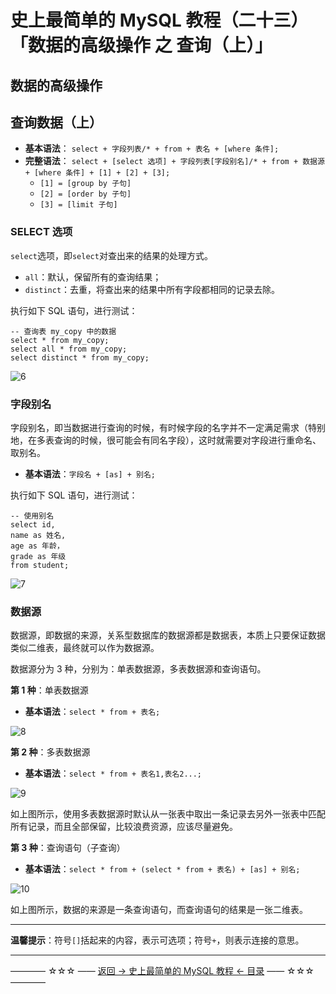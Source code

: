 # 史上最简单的 MySQL 教程（二十三）「数据的高级操作 之 查询（上）」

## 数据的高级操作

## 查询数据（上）

 - **基本语法**： `select + 字段列表/* + from + 表名 + [where 条件];`
 - **完整语法**： `select + [select 选项] + 字段列表[字段别名]/* + from + 数据源 + [where 条件] + [1] + [2] + [3];`
	 + `[1] = [group by 子句]`
	 + `[2] = [order by 子句]`
	 +  `[3] = [limit 子句]`

### SELECT 选项

`select`选项，即`select`对查出来的结果的处理方式。

 - `all`：默认，保留所有的查询结果；
 - `distinct`：去重，将查出来的结果中所有字段都相同的记录去除。

执行如下 SQL 语句，进行测试：

```
-- 查询表 my_copy 中的数据
select * from my_copy;
select all * from my_copy;
select distinct * from my_copy;
```

![6](http://img.blog.csdn.net/20170625210624498)


### 字段别名

字段别名，即当数据进行查询的时候，有时候字段的名字并不一定满足需求（特别地，在多表查询的时候，很可能会有同名字段），这时就需要对字段进行重命名、取别名。

 - **基本语法**：`字段名 + [as] + 别名;`

执行如下 SQL 语句，进行测试：

```
-- 使用别名
select id,
name as 姓名,
age as 年龄，
grade as 年级
from student;
```

![7](http://img.blog.csdn.net/20170625215451466)

### 数据源

数据源，即数据的来源，关系型数据库的数据源都是数据表，本质上只要保证数据类似二维表，最终就可以作为数据源。

数据源分为 3 种，分别为：单表数据源，多表数据源和查询语句。

**第 1 种**：单表数据源

 - **基本语法**：`select * from + 表名;`

![8](http://img.blog.csdn.net/20170625220806193)

**第 2 种**：多表数据源

 - **基本语法**：`select * from + 表名1,表名2...;`

![9](http://img.blog.csdn.net/20170625221005836)

如上图所示，使用多表数据源时默认从一张表中取出一条记录去另外一张表中匹配所有记录，而且全部保留，比较浪费资源，应该尽量避免。


**第 3 种**：查询语句（子查询）

 - **基本语法**：`select * from + (select * from + 表名) + [as] + 别名;`

![10](http://img.blog.csdn.net/20170625221630276)

如上图所示，数据的来源是一条查询语句，而查询语句的结果是一张二维表。



----------

**温馨提示**：符号`[]`括起来的内容，表示可选项；符号`+`，则表示连接的意思。


----------
———— ☆☆☆ —— [返回 -> 史上最简单的 MySQL 教程 <- 目录](https://github.com/guobinhit/mysql-tutorial/blob/master/README.md) —— ☆☆☆ ————

